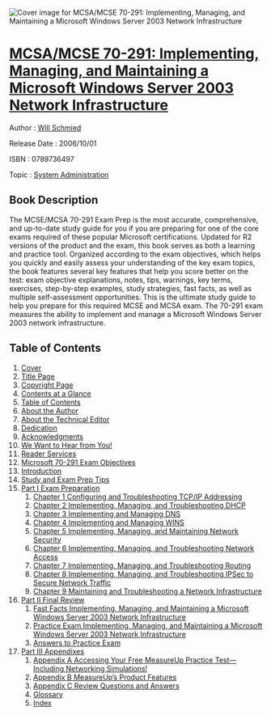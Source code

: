 ![Cover image for MCSA/MCSE 70-291: Implementing, Managing, and Maintaining a Microsoft Windows Server 2003 Network Infrastructure](https://imgdetail.ebookreading.net/cover/cover/system_admin/EB0789736497.jpg)

[MCSA/MCSE 70-291: Implementing, Managing, and Maintaining a Microsoft Windows Server 2003 Network Infrastructure](https://ebookreading.net/view/book/MCSA%2FMCSE+70-291%3A+Implementing%2C+Managing%2C+and+Maintaining+a+Microsoft+Windows+Server+2003+Network+Infrastructure-EB0789736497_1.html "MCSA/MCSE 70-291: Implementing, Managing, and Maintaining a Microsoft Windows Server 2003 Network Infrastructure")
====================================================================================================================

Author : [Will Schmied](https://ebookreading.net/search/author/Will+Schmied)

Release Date : 2006/10/01

ISBN : 0789736497

Topic : [System Administration](https://ebookreading.net/search/category/system-administration)

Book Description
-----------------

The MCSE/MCSA 70-291 Exam Prep is the most accurate, comprehensive, and up-to-date study guide for you if you are preparing for one of the core exams required of these popular Microsoft certifications. Updated for R2 versions of the product and the exam, this book serves as both a learning and practice tool. Organized according to the exam objectives, which helps you quickly and easily assess your understanding of the key exam topics, the book features several key features that help you score better on the test: exam objective explanations, notes, tips, warnings, key terms, exercises, step-by-step examples, study strategies, fast facts, as well as multiple self-assessment opportunities. This is the ultimate study guide to help you prepare for this required MCSE and MCSA exam. The 70-291 exam measures the ability to implement and manage a Microsoft Windows Server 2003 network infrastructure.
              
Table of Contents
-----------------

1. [Cover](https://ebookreading.net/view/book/MCSA%2FMCSE+70-291%3A+Implementing%2C+Managing%2C+and+Maintaining+a+Microsoft+Windows+Server+2003+Network+Infrastructure-EB0789736497_1.html)
1. [Title Page](https://ebookreading.net/view/book/MCSA%2FMCSE+70-291%3A+Implementing%2C+Managing%2C+and+Maintaining+a+Microsoft+Windows+Server+2003+Network+Infrastructure-EB0789736497_2.html)
1. [Copyright Page](https://ebookreading.net/view/book/MCSA%2FMCSE+70-291%3A+Implementing%2C+Managing%2C+and+Maintaining+a+Microsoft+Windows+Server+2003+Network+Infrastructure-EB0789736497_3.html)
1. [Contents at a Glance](https://ebookreading.net/view/book/MCSA%2FMCSE+70-291%3A+Implementing%2C+Managing%2C+and+Maintaining+a+Microsoft+Windows+Server+2003+Network+Infrastructure-EB0789736497_4.html)
1. [Table of Contents](https://ebookreading.net/view/book/MCSA%2FMCSE+70-291%3A+Implementing%2C+Managing%2C+and+Maintaining+a+Microsoft+Windows+Server+2003+Network+Infrastructure-EB0789736497_5.html)
1. [About the Author](https://ebookreading.net/view/book/MCSA%2FMCSE+70-291%3A+Implementing%2C+Managing%2C+and+Maintaining+a+Microsoft+Windows+Server+2003+Network+Infrastructure-EB0789736497_6.html)
1. [About the Technical Editor](https://ebookreading.net/view/book/MCSA%2FMCSE+70-291%3A+Implementing%2C+Managing%2C+and+Maintaining+a+Microsoft+Windows+Server+2003+Network+Infrastructure-EB0789736497_7.html)
1. [Dedication](https://ebookreading.net/view/book/MCSA%2FMCSE+70-291%3A+Implementing%2C+Managing%2C+and+Maintaining+a+Microsoft+Windows+Server+2003+Network+Infrastructure-EB0789736497_8.html)
1. [Acknowledgments](https://ebookreading.net/view/book/MCSA%2FMCSE+70-291%3A+Implementing%2C+Managing%2C+and+Maintaining+a+Microsoft+Windows+Server+2003+Network+Infrastructure-EB0789736497_9.html)
1. [We Want to Hear from You!](https://ebookreading.net/view/book/MCSA%2FMCSE+70-291%3A+Implementing%2C+Managing%2C+and+Maintaining+a+Microsoft+Windows+Server+2003+Network+Infrastructure-EB0789736497_10.html)
1. [Reader Services](https://ebookreading.net/view/book/MCSA%2FMCSE+70-291%3A+Implementing%2C+Managing%2C+and+Maintaining+a+Microsoft+Windows+Server+2003+Network+Infrastructure-EB0789736497_11.html)
1. [Microsoft 70-291 Exam Objectives](https://ebookreading.net/view/book/MCSA%2FMCSE+70-291%3A+Implementing%2C+Managing%2C+and+Maintaining+a+Microsoft+Windows+Server+2003+Network+Infrastructure-EB0789736497_12.html)
1. [Introduction](https://ebookreading.net/view/book/MCSA%2FMCSE+70-291%3A+Implementing%2C+Managing%2C+and+Maintaining+a+Microsoft+Windows+Server+2003+Network+Infrastructure-EB0789736497_13.html)
1. [Study and Exam Prep Tips](https://ebookreading.net/view/book/MCSA%2FMCSE+70-291%3A+Implementing%2C+Managing%2C+and+Maintaining+a+Microsoft+Windows+Server+2003+Network+Infrastructure-EB0789736497_14.html)
1. [Part I Exam Preparation](https://ebookreading.net/view/book/MCSA%2FMCSE+70-291%3A+Implementing%2C+Managing%2C+and+Maintaining+a+Microsoft+Windows+Server+2003+Network+Infrastructure-EB0789736497_15.html)
    1. [Chapter 1 Configuring and Troubleshooting TCP/IP Addressing](https://ebookreading.net/view/book/MCSA%2FMCSE+70-291%3A+Implementing%2C+Managing%2C+and+Maintaining+a+Microsoft+Windows+Server+2003+Network+Infrastructure-EB0789736497_16.html)
    1. [Chapter 2 Implementing, Managing, and Troubleshooting DHCP](https://ebookreading.net/view/book/MCSA%2FMCSE+70-291%3A+Implementing%2C+Managing%2C+and+Maintaining+a+Microsoft+Windows+Server+2003+Network+Infrastructure-EB0789736497_17.html)
    1. [Chapter 3 Implementing and Managing DNS](https://ebookreading.net/view/book/MCSA%2FMCSE+70-291%3A+Implementing%2C+Managing%2C+and+Maintaining+a+Microsoft+Windows+Server+2003+Network+Infrastructure-EB0789736497_18.html)
    1. [Chapter 4 Implementing and Managing WINS](https://ebookreading.net/view/book/MCSA%2FMCSE+70-291%3A+Implementing%2C+Managing%2C+and+Maintaining+a+Microsoft+Windows+Server+2003+Network+Infrastructure-EB0789736497_19.html)
    1. [Chapter 5 Implementing, Managing, and Maintaining Network Security](https://ebookreading.net/view/book/MCSA%2FMCSE+70-291%3A+Implementing%2C+Managing%2C+and+Maintaining+a+Microsoft+Windows+Server+2003+Network+Infrastructure-EB0789736497_20.html)
    1. [Chapter 6 Implementing, Managing, and Troubleshooting Network Access](https://ebookreading.net/view/book/MCSA%2FMCSE+70-291%3A+Implementing%2C+Managing%2C+and+Maintaining+a+Microsoft+Windows+Server+2003+Network+Infrastructure-EB0789736497_21.html)
    1. [Chapter 7 Implementing, Managing, and Troubleshooting Routing](https://ebookreading.net/view/book/MCSA%2FMCSE+70-291%3A+Implementing%2C+Managing%2C+and+Maintaining+a+Microsoft+Windows+Server+2003+Network+Infrastructure-EB0789736497_22.html)
    1. [Chapter 8 Implementing, Managing, and Troubleshooting IPSec to Secure Network Traffic](https://ebookreading.net/view/book/MCSA%2FMCSE+70-291%3A+Implementing%2C+Managing%2C+and+Maintaining+a+Microsoft+Windows+Server+2003+Network+Infrastructure-EB0789736497_23.html)
    1. [Chapter 9 Maintaining and Troubleshooting a Network Infrastructure](https://ebookreading.net/view/book/MCSA%2FMCSE+70-291%3A+Implementing%2C+Managing%2C+and+Maintaining+a+Microsoft+Windows+Server+2003+Network+Infrastructure-EB0789736497_24.html)
1. [Part II Final Review](https://ebookreading.net/view/book/MCSA%2FMCSE+70-291%3A+Implementing%2C+Managing%2C+and+Maintaining+a+Microsoft+Windows+Server+2003+Network+Infrastructure-EB0789736497_25.html)
    1. [Fast Facts Implementing, Managing, and Maintaining a Microsoft Windows Server 2003 Network Infrastructure](https://ebookreading.net/view/book/MCSA%2FMCSE+70-291%3A+Implementing%2C+Managing%2C+and+Maintaining+a+Microsoft+Windows+Server+2003+Network+Infrastructure-EB0789736497_26.html)
    1. [Practice Exam Implementing, Managing, and Maintaining a Microsoft Windows Server 2003 Network Infrastructure](https://ebookreading.net/view/book/MCSA%2FMCSE+70-291%3A+Implementing%2C+Managing%2C+and+Maintaining+a+Microsoft+Windows+Server+2003+Network+Infrastructure-EB0789736497_27.html)
    1. [Answers to Practice Exam](https://ebookreading.net/view/book/MCSA%2FMCSE+70-291%3A+Implementing%2C+Managing%2C+and+Maintaining+a+Microsoft+Windows+Server+2003+Network+Infrastructure-EB0789736497_28.html)
1. [Part III Appendixes](https://ebookreading.net/view/book/MCSA%2FMCSE+70-291%3A+Implementing%2C+Managing%2C+and+Maintaining+a+Microsoft+Windows+Server+2003+Network+Infrastructure-EB0789736497_29.html)
    1. [Appendix A Accessing Your Free MeasureUp Practice Test—Including Networking Simulations!](https://ebookreading.net/view/book/MCSA%2FMCSE+70-291%3A+Implementing%2C+Managing%2C+and+Maintaining+a+Microsoft+Windows+Server+2003+Network+Infrastructure-EB0789736497_30.html)
    1. [Appendix B MeasureUp’s Product Features](https://ebookreading.net/view/book/MCSA%2FMCSE+70-291%3A+Implementing%2C+Managing%2C+and+Maintaining+a+Microsoft+Windows+Server+2003+Network+Infrastructure-EB0789736497_31.html)
    1. [Appendix C Review Questions and Answers ](https://ebookreading.net/view/book/MCSA%2FMCSE+70-291%3A+Implementing%2C+Managing%2C+and+Maintaining+a+Microsoft+Windows+Server+2003+Network+Infrastructure-EB0789736497_32.html)
    1. [Glossary](https://ebookreading.net/view/book/MCSA%2FMCSE+70-291%3A+Implementing%2C+Managing%2C+and+Maintaining+a+Microsoft+Windows+Server+2003+Network+Infrastructure-EB0789736497_33.html)
    1. [Index](https://ebookreading.net/view/book/MCSA%2FMCSE+70-291%3A+Implementing%2C+Managing%2C+and+Maintaining+a+Microsoft+Windows+Server+2003+Network+Infrastructure-EB0789736497_34.html)
